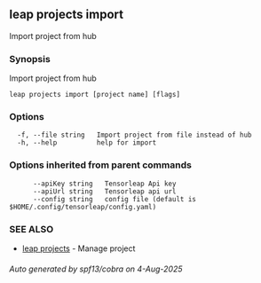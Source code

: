 ## leap projects import

Import project from hub

### Synopsis

Import project from hub

```
leap projects import [project name] [flags]
```

### Options

```
  -f, --file string   Import project from file instead of hub
  -h, --help          help for import
```

### Options inherited from parent commands

```
      --apiKey string   Tensorleap Api key
      --apiUrl string   Tensorleap api url
      --config string   config file (default is $HOME/.config/tensorleap/config.yaml)
```

### SEE ALSO

* [leap projects](leap_projects.md)	 - Manage project

###### Auto generated by spf13/cobra on 4-Aug-2025
